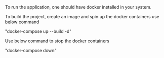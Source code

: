 To run the application, one should have docker installed in your system.

To build the project, create an image and spin up the docker containers use below command

"docker-compose up --build -d"

Use below command to stop the docker containers 

"docker-compose down"

